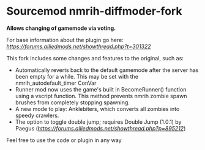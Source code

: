 # Sourcemod nmrih-diffmoder-fork
**Allows changing of gamemode via voting.**

For base information about the plugin go here:
*https://forums.alliedmods.net/showthread.php?t=301322*

This fork includes some changes and features to the original, such as:

- Automatically reverts back to the default gamemode after the server has been empty for a while. This may be set with the nmrih_autodefault_timer ConVar
- Runner mod now uses the game's built in BecomeRunner() function using a vscript function. This method prevents nmrih zombie spawn brushes from completely stopping spawning.
- A new mode to play: Anklebiters, which converts all zombies into speedy crawlers.
- The option to toggle double jump; requires Double Jump (1.0.1) by Paegus (_https://forums.alliedmods.net/showthread.php?p=895212_)


Feel free to use the code or plugin in any way
